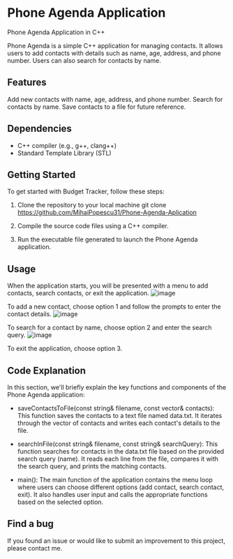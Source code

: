# Phone Agenda Application
Phone Agenda Application in C++

Phone Agenda is a simple C++ application for managing contacts. It allows users to add contacts with details such as name, age, address, and phone number. Users can also search for contacts by name.

## Features

Add new contacts with name, age, address, and phone number.
Search for contacts by name.
Save contacts to a file for future reference.

## Dependencies

- C++ compiler (e.g., g++, clang++)
- Standard Template Library (STL)
## Getting Started

To get started with Budget Tracker, follow these steps:

1. Clone the repository to your local machine git clone https://github.com/MihaiPopescu31/Phone-Agenda-Aplication

2. Compile the source code files using a C++ compiler.

3. Run the executable file generated to launch the Phone Agenda application.

## Usage

When the application starts, you will be presented with a menu to add contacts, search contacts, or exit the application.
![image](https://github.com/MihaiPopescu31/Phone-Agenda-Aplication/assets/138394009/d33288fd-483c-4ab2-bfde-e76ced78f5e7)

To add a new contact, choose option 1 and follow the prompts to enter the contact details.
![image](https://github.com/MihaiPopescu31/Phone-Agenda-Aplication/assets/138394009/ec2478cf-71af-4b15-8b2c-437fba081baa)

To search for a contact by name, choose option 2 and enter the search query.
![image](https://github.com/MihaiPopescu31/Phone-Agenda-Aplication/assets/138394009/b336e0e8-29dc-4045-bbba-e5246f180395)

To exit the application, choose option 3.

## Code Explanation
In this section, we'll briefly explain the key functions and components of the Phone Agenda application:

- saveContactsToFile(const string& filename, const vector<Contact>& contacts): This function saves the contacts to a text file named data.txt. It iterates through the vector of contacts and writes each contact's details to the file.

- searchInFile(const string& filename, const string& searchQuery): This function searches for contacts in the data.txt file based on the provided search query (name). It reads each line from the file, compares it with the search query, and prints the matching contacts.

- main(): The main function of the application contains the menu loop where users can choose different options (add contact, search contact, exit). It also handles user input and calls the appropriate functions based on the selected option.

## Find a bug
If you found an issue or would like to submit an improvement to this project, please contact me.
